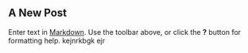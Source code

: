 ## A New Post

Enter text in [Markdown](http://daringfireball.net/projects/markdown/). Use the toolbar above, or click the **?** button for formatting help.
kejnrkbgk ejr